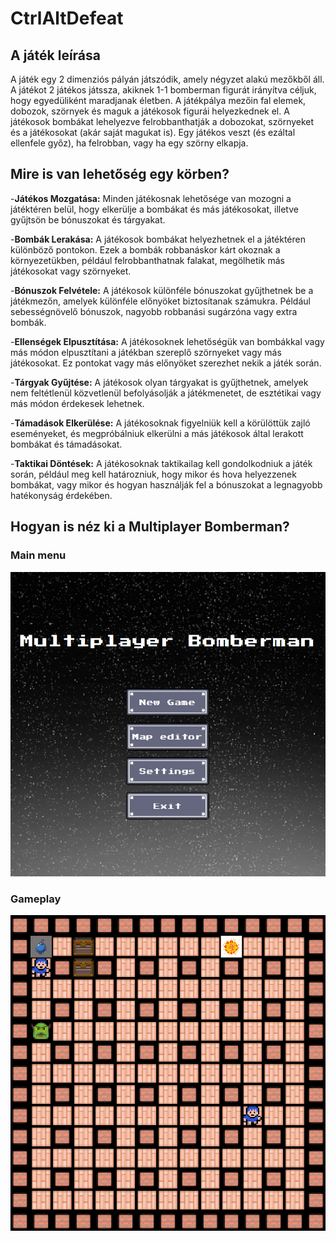 # CtrlAltDefeat


## A játék leírása

A játék egy 2 dimenziós pályán játszódik, amely négyzet alakú mezőkből áll. A játékot 2 játékos játssza, akiknek 1-1 bomberman figurát irányítva céljuk, hogy egyedüliként maradjanak életben. A játékpálya mezőin fal elemek, dobozok, szörnyek és maguk a játékosok figurái helyezkednek el. A játékosok bombákat lehelyezve felrobbanthatják a dobozokat, szörnyeket és a játékosokat (akár saját magukat is). Egy játékos veszt (és ezáltal ellenfele győz), ha felrobban, vagy ha egy szörny elkapja.

## Mire is van lehetőség egy körben?

 -**Játékos Mozgatása:**
Minden játékosnak lehetősége van mozogni a játéktéren belül, hogy elkerülje a bombákat és más játékosokat, illetve gyűjtsön be bónuszokat és tárgyakat.

-**Bombák Lerakása:**
A játékosok bombákat helyezhetnek el a játéktéren különböző pontokon. Ezek a bombák robbanáskor kárt okoznak a környezetükben, például felrobbanthatnak falakat, megölhetik más játékosokat vagy szörnyeket.

-**Bónuszok Felvétele:**
A játékosok különféle bónuszokat gyűjthetnek be a játékmezőn, amelyek különféle előnyöket biztosítanak számukra. Például sebességnövelő bónuszok, nagyobb robbanási sugárzóna vagy extra bombák.

-**Ellenségek Elpusztítása:**
A játékosoknek lehetőségük van bombákkal vagy más módon elpusztítani a játékban szereplő szörnyeket vagy más játékosokat. Ez pontokat vagy más előnyöket szerezhet nekik a játék során.

-**Tárgyak Gyűjtése:**
A játékosok olyan tárgyakat is gyűjthetnek, amelyek nem feltétlenül közvetlenül befolyásolják a játékmenetet, de esztétikai vagy más módon érdekesek lehetnek.

-**Támadások Elkerülése:**
A játékosoknak figyelniük kell a körülöttük zajló eseményeket, és megpróbálniuk elkerülni a más játékosok által lerakott bombákat és támadásokat.

-**Taktikai Döntések:**
A játékosoknak taktikailag kell gondolkodniuk a játék során, például meg kell határozniuk, hogy mikor és hova helyezzenek bombákat, vagy mikor és hogyan használják fel a bónuszokat a legnagyobb hatékonyság érdekében.

## Hogyan is néz ki a Multiplayer Bomberman?

### Main menu
![Alt text](image.png)

### Gameplay
![Alt text](image-1.png)

